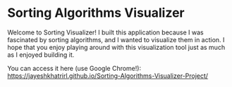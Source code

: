 # Sorting Algorithms Visualizer

Welcome to Sorting Visualizer! I built this application because I was fascinated by sorting algorithms, and I wanted to visualize them in action. I hope that you enjoy playing around with this visualization tool just as much as I enjoyed building it. 

You can access it here (use Google Chrome!): https://jayeshkhatrirl.github.io/Sorting-Algorithms-Visualizer-Project/
